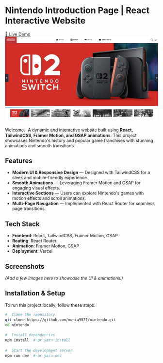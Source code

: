 # Nintendo Introduction Page | React Interactive Website
[🔗 Live Demo](https://nintendo-ochre.vercel.app)
![Nintendo Screenshot](https://github.com/monia9527/nintendo/blob/main/src/assets/Screenshot.png?raw=true)



Welcome，A dynamic and interactive website built using **React, TailwindCSS, Framer Motion, and GSAP animations**. This project showcases Nintendo's history and popular game franchises with stunning animations and smooth transitions.

##  Features
-  **Modern UI & Responsive Design** — Designed with TailwindCSS for a sleek and mobile-friendly experience.
-  **Smooth Animations** — Leveraging Framer Motion and GSAP for engaging visual effects.
-  **Interactive Sections** — Users can explore Nintendo's games with motion effects and scroll animations.
-  **Multi-Page Navigation** — Implemented with React Router for seamless page transitions.

##  Tech Stack
- **Frontend**: React, TailwindCSS, Framer Motion, GSAP
- **Routing**: React Router
- **Animation**: Framer Motion, GSAP
- **Deployment**: Vercel

##  Screenshots
*(Add a few images here to showcase the UI & animations.)*

##  Installation & Setup
To run this project locally, follow these steps:

```sh
#  Clone the repository
git clone https://github.com/monia9527/nintendo.git
cd nintendo

#  Install dependencies
npm install  # or yarn install

#  Start the development server
npm run dev  # or yarn dev
